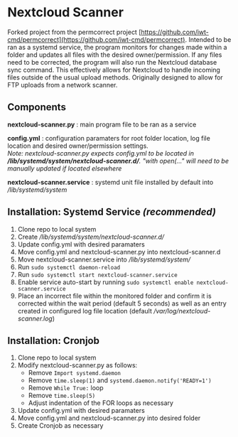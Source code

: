 # Nextcloud Scanner
Forked project from the permcorrect project [https://github.com/iwt-cmd/permcorrect](https://github.com/iwt-cmd/permcorrect).  Intended to be ran as a systemd service, the program monitors for changes made within a folder and updates all files with the desired owner/permission.  If any files need to be corrected, the program will also run the Nextcloud database sync command.  This effectively allows for Nextcloud to handle incoming files outside of the usual upload methods.  Originally designed to allow for FTP uploads from a network scanner.

## Components
**nextcloud-scanner.py** : main program file to be ran as a service

**config.yml** : configuration paramaters for root folder location, log file location and desired owner/permission settings.  
*Note: nextcloud-scanner.py expects config.yml to be located in **/lib/systemd/system/nextcloud-scanner.d/**. "with open(..." will need to be manually updated if located elsewhere*

**nextcloud-scanner.service** : systemd unit file installed by default into */lib/systemd/system*

## Installation: Systemd Service *(recommended)*
1. Clone repo to local system
2. Create */lib/systemd/system/nextcloud-scanner.d/*
3. Update config.yml with desired paramaters
4. Move config.yml and nextcloud-scanner.py into nextcloud-scanner.d
5. Move nextcloud-scanner.service into */lib/systemd/system/*
6. Run ```sudo systemctl daemon-reload```
7. Run ```sudo systemctl start nextcloud-scanner.service```
8. Enable service auto-start by running ```sudo systemctl enable nextcloud-scanner.service```
9. Place an incorrect file within the monitored folder and confirm it is corrected within the wait period (default 5 seconds) as well as an entry created in configured log file location (default */var/log/nextcloud-scanner.log*)

## Installation: Cronjob
1. Clone repo to local system
2. Modify nextcloud-scanner.py as follows:
    - Remove ```Import systemd.daemon```
    - Remove ```time.sleep(1)``` and ```systemd.daemon.notify('READY=1')```
    - Remove ```While True:``` loop
    - Remove ```time.sleep(5)```
    - Adjust indentation of the FOR loops as necessary
3. Update config.yml with desired paramaters
4. Move config.yml and nextcloud-scanner.py into desired folder
5. Create Cronjob as necessary